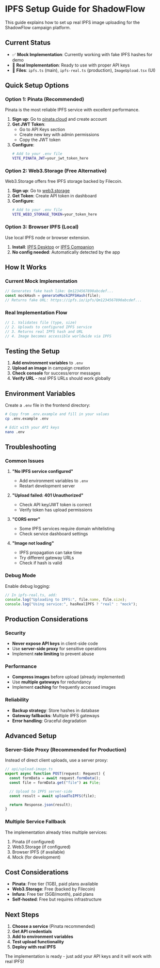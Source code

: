 # IPFS Setup Guide for ShadowFlow

This guide explains how to set up real IPFS image uploading for the ShadowFlow campaign platform.

## Current Status

- ✅ **Mock Implementation**: Currently working with fake IPFS hashes for demo
- 🔧 **Real Implementation**: Ready to use with proper API keys
- 📁 **Files**: `ipfs.ts` (main), `ipfs-real.ts` (production), `ImageUpload.tsx` (UI)

## Quick Setup Options

### Option 1: Pinata (Recommended)

Pinata is the most reliable IPFS service with excellent performance.

1. **Sign up**: Go to [pinata.cloud](https://pinata.cloud/) and create account
2. **Get JWT Token**:
   - Go to API Keys section
   - Create new key with admin permissions
   - Copy the JWT token
3. **Configure**:
   ```bash
   # Add to your .env file
   VITE_PINATA_JWT=your_jwt_token_here
   ```

### Option 2: Web3.Storage (Free Alternative)

Web3.Storage offers free IPFS storage backed by Filecoin.

1. **Sign up**: Go to [web3.storage](https://web3.storage/)
2. **Get Token**: Create API token in dashboard
3. **Configure**:
   ```bash
   # Add to your .env file
   VITE_WEB3_STORAGE_TOKEN=your_token_here
   ```

### Option 3: Browser IPFS (Local)

Use local IPFS node or browser extension.

1. **Install**: [IPFS Desktop](https://github.com/ipfs/ipfs-desktop) or [IPFS Companion](https://github.com/ipfs/ipfs-companion)
2. **No config needed**: Automatically detected by the app

## How It Works

### Current Mock Implementation

```typescript
// Generates fake hash like: Qm1234567890abcdef...
const mockHash = generateMockIPFSHash(file);
// Returns fake URL: https://ipfs.io/ipfs/Qm1234567890abcdef...
```

### Real Implementation Flow

```typescript
// 1. Validates file (type, size)
// 2. Uploads to configured IPFS service
// 3. Returns real IPFS hash and URL
// 4. Image becomes accessible worldwide via IPFS
```

## Testing the Setup

1. **Add environment variables** to `.env`
2. **Upload an image** in campaign creation
3. **Check console** for success/error messages
4. **Verify URL** - real IPFS URLs should work globally

## Environment Variables

Create a `.env` file in the frontend directory:

```bash
# Copy from .env.example and fill in your values
cp .env.example .env

# Edit with your API keys
nano .env
```

## Troubleshooting

### Common Issues

1. **"No IPFS service configured"**

   - Add environment variables to `.env`
   - Restart development server

2. **"Upload failed: 401 Unauthorized"**

   - Check API key/JWT token is correct
   - Verify token has upload permissions

3. **"CORS error"**

   - Some IPFS services require domain whitelisting
   - Check service dashboard settings

4. **"Image not loading"**
   - IPFS propagation can take time
   - Try different gateway URLs
   - Check if hash is valid

### Debug Mode

Enable debug logging:

```typescript
// In ipfs-real.ts, add:
console.log("Uploading to IPFS:", file.name, file.size);
console.log("Using service:", hasRealIPFS ? "real" : "mock");
```

## Production Considerations

### Security

- **Never expose API keys** in client-side code
- Use **server-side proxy** for sensitive operations
- Implement **rate limiting** to prevent abuse

### Performance

- **Compress images** before upload (already implemented)
- Use **multiple gateways** for redundancy
- Implement **caching** for frequently accessed images

### Reliability

- **Backup strategy**: Store hashes in database
- **Gateway fallbacks**: Multiple IPFS gateways
- **Error handling**: Graceful degradation

## Advanced Setup

### Server-Side Proxy (Recommended for Production)

Instead of direct client uploads, use a server proxy:

```typescript
// api/upload-image.ts
export async function POST(request: Request) {
  const formData = await request.formData();
  const file = formData.get("file") as File;

  // Upload to IPFS server-side
  const result = await uploadToIPFS(file);

  return Response.json(result);
}
```

### Multiple Service Fallback

The implementation already tries multiple services:

1. Pinata (if configured)
2. Web3.Storage (if configured)
3. Browser IPFS (if available)
4. Mock (for development)

## Cost Considerations

- **Pinata**: Free tier (1GB), paid plans available
- **Web3.Storage**: Free (backed by Filecoin)
- **Infura**: Free tier (5GB/month), paid plans
- **Self-hosted**: Free but requires infrastructure

## Next Steps

1. **Choose a service** (Pinata recommended)
2. **Get API credentials**
3. **Add to environment variables**
4. **Test upload functionality**
5. **Deploy with real IPFS**

The implementation is ready - just add your API keys and it will work with real IPFS!
